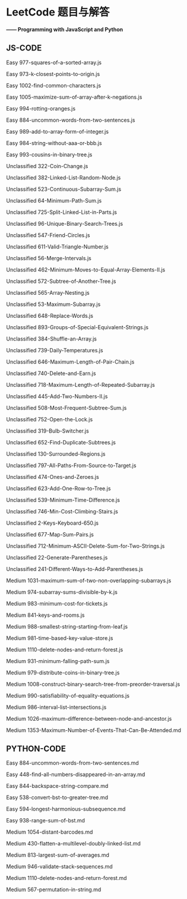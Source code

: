 # LeetCode 题目与解答

#### —— Programming with JavaScript and Python

## JS-CODE

  Easy  977-squares-of-a-sorted-array.js

  Easy  973-k-closest-points-to-origin.js

  Easy  1002-find-common-characters.js

  Easy  1005-maximize-sum-of-array-after-k-negations.js

  Easy  994-rotting-oranges.js

  Easy  884-uncommon-words-from-two-sentences.js

  Easy  989-add-to-array-form-of-integer.js

  Easy  984-string-without-aaa-or-bbb.js

  Easy  993-cousins-in-binary-tree.js

  Unclassified  322-Coin-Change.js

  Unclassified  382-Linked-List-Random-Node.js

  Unclassified  523-Continuous-Subarray-Sum.js

  Unclassified  64-Minimum-Path-Sum.js

  Unclassified  725-Split-Linked-List-in-Parts.js

  Unclassified  96-Unique-Binary-Search-Trees.js

  Unclassified  547-Friend-Circles.js

  Unclassified  611-Valid-Triangle-Number.js

  Unclassified  56-Merge-Intervals.js

  Unclassified  462-Minimum-Moves-to-Equal-Array-Elements-II.js

  Unclassified  572-Subtree-of-Another-Tree.js

  Unclassified  565-Array-Nesting.js

  Unclassified  53-Maximum-Subarray.js

  Unclassified  648-Replace-Words.js

  Unclassified  893-Groups-of-Special-Equivalent-Strings.js

  Unclassified  384-Shuffle-an-Array.js

  Unclassified  739-Daily-Temperatures.js

  Unclassified  646-Maximum-Length-of-Pair-Chain.js

  Unclassified  740-Delete-and-Earn.js

  Unclassified  718-Maximum-Length-of-Repeated-Subarray.js

  Unclassified  445-Add-Two-Numbers-II.js

  Unclassified  508-Most-Frequent-Subtree-Sum.js

  Unclassified  752-Open-the-Lock.js

  Unclassified  319-Bulb-Switcher.js

  Unclassified  652-Find-Duplicate-Subtrees.js

  Unclassified  130-Surrounded-Regions.js

  Unclassified  797-All-Paths-From-Source-to-Target.js

  Unclassified  474-Ones-and-Zeroes.js

  Unclassified  623-Add-One-Row-to-Tree.js

  Unclassified  539-Minimum-Time-Difference.js

  Unclassified  746-Min-Cost-Climbing-Stairs.js

  Unclassified  2-Keys-Keyboard-650.js

  Unclassified  677-Map-Sum-Pairs.js

  Unclassified  712-Minimum-ASCII-Delete-Sum-for-Two-Strings.js

  Unclassified  22-Generate-Parentheses.js

  Unclassified  241-Different-Ways-to-Add-Parentheses.js

  Medium  1031-maximum-sum-of-two-non-overlapping-subarrays.js

  Medium  974-subarray-sums-divisible-by-k.js

  Medium  983-minimum-cost-for-tickets.js

  Medium  841-keys-and-rooms.js

  Medium  988-smallest-string-starting-from-leaf.js

  Medium  981-time-based-key-value-store.js

  Medium  1110-delete-nodes-and-return-forest.js

  Medium  931-minimum-falling-path-sum.js

  Medium  979-distribute-coins-in-binary-tree.js

  Medium  1008-construct-binary-search-tree-from-preorder-traversal.js

  Medium  990-satisfiability-of-equality-equations.js

  Medium  986-interval-list-intersections.js

  Medium  1026-maximum-difference-between-node-and-ancestor.js

  Medium  1353-Maximum-Number-of-Events-That-Can-Be-Attended.md

## PYTHON-CODE

  Easy  884-uncommon-words-from-two-sentences.md

  Easy  448-find-all-numbers-disappeared-in-an-array.md

  Easy  844-backspace-string-compare.md

  Easy  538-convert-bst-to-greater-tree.md

  Easy  594-longest-harmonious-subsequence.md

  Easy  938-range-sum-of-bst.md

  Medium  1054-distant-barcodes.md

  Medium  430-flatten-a-multilevel-doubly-linked-list.md

  Medium  813-largest-sum-of-averages.md

  Medium  946-validate-stack-sequences.md

  Medium  1110-delete-nodes-and-return-forest.md

  Medium  567-permutation-in-string.md


